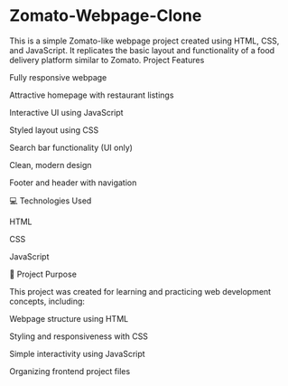# Zomato-Webpage-Clone
This is a simple Zomato-like webpage project created using HTML, CSS, and JavaScript. It replicates the basic layout and functionality of a food delivery platform similar to Zomato.
Project Features

Fully responsive webpage

Attractive homepage with restaurant listings

Interactive UI using JavaScript

Styled layout using CSS

Search bar functionality (UI only)

Clean, modern design

Footer and header with navigation

💻 Technologies Used

HTML

CSS

JavaScript

🎯 Project Purpose

This project was created for learning and practicing web development concepts, including:

Webpage structure using HTML

Styling and responsiveness with CSS

Simple interactivity using JavaScript

Organizing frontend project files
